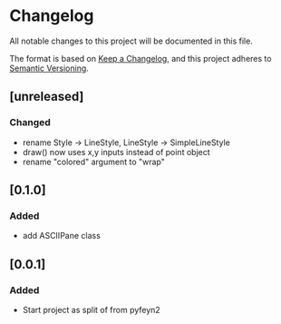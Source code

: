 # Changelog

All notable changes to this project will be documented in this file.

The format is based on [Keep a Changelog](https://keepachangelog.com/en/1.0.0/),
and this project adheres to [Semantic Versioning](https://semver.org/spec/v2.0.0.html).

## [unreleased]

### Changed

- rename Style -> LineStyle, LineStyle -> SimpleLineStyle 
- draw() now uses x,y inputs instead of point object
- rename "colored" argument to "wrap"

## [0.1.0]

### Added

- add ASCIIPane class

## [0.0.1]

### Added

- Start project as split of from pyfeyn2
